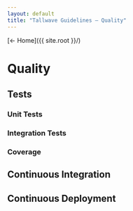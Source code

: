 ```yaml
---
layout: default
title: "Tallwave Guidelines — Quality"
---
```


[&larr; Home]({{ site.root }}/)

# Quality

## Tests

### Unit Tests

### Integration Tests

### Coverage


## Continuous Integration

## Continuous Deployment
